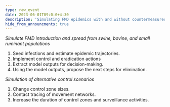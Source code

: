 ```yaml
---
type: raw_event
date: 2023-06-01T09:0:0+4:30
description: 'Simulating FMD epidemics with and without countermeasures'
hide_from_announcments: true
---
```


_Simulate FMD introduction and spread from swine, bovine, and small ruminant populations_
1. Seed infections and estimate epidemic trajectories.
2. Implement control and eradication actions
3. Extract model outputs for decision-making.
4. Using the model outputs, propose the next steps for elimination.

_Simulation of alternative control scenarios_

1. Change control zone sizes.
2. Contact tracing of movement networks. 
3. Increase the duration of control zones and surveillance activities.
